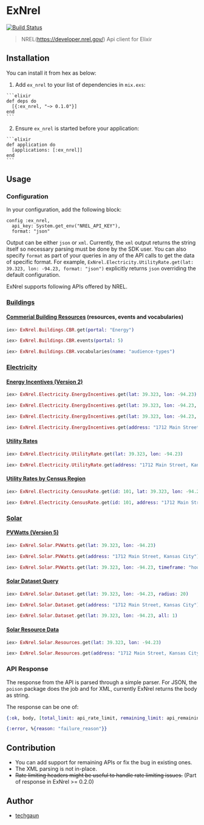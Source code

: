 # ExNrel

[![Build Status](https://semaphoreci.com/api/v1/samaracharya/ex_nrel/branches/master/badge.svg)](https://semaphoreci.com/samaracharya/ex_nrel)

> NREL(https://developer.nrel.gov/) Api client for Elixir

## Installation

You can install it from hex as below:

  1. Add `ex_nrel` to your list of dependencies in `mix.exs`:

    ```elixir
    def deps do
      [{:ex_nrel, "~> 0.1.0"}]
    end
    ```

  2. Ensure `ex_nrel` is started before your application:

    ```elixir
    def application do
      [applications: [:ex_nrel]]
    end
    ```

## Usage

### Configuration

In your configuration, add the following block:

```
config :ex_nrel,
  api_key: System.get_env("NREL_API_KEY"),
  format: "json"
```

Output can be either `json` or `xml`. Currently, the `xml` output returns the string itself so necessary parsing must be done by the SDK user. You can also specify `format` as part of your queries in any of the API calls to get the data of specific format. For example, `ExNrel.Electricity.UtilityRate.get(lat: 39.323, lon: -94.23, format: "json")` explicitly returns `json` overriding the default configuration.

ExNrel supports following APIs offered by NREL.

### [Buildings](http://developer.nrel.gov/docs/buildings/)

#### [Commerial Building Resources](http://developer.nrel.gov/docs/buildings/commercial-building-resource-database-v1/) (resources, events and vocabularies)

```elixir
iex> ExNrel.Buildings.CBR.get(portal: "Energy")

iex> ExNrel.Buildings.CBR.events(portal: 5)

iex> ExNrel.Buildings.CBR.vocabularies(name: "audience-types")
```

### [Electricity](http://developer.nrel.gov/docs/electricity/)

#### [Energy Incentives (Version 2)](http://developer.nrel.gov/docs/electricity/energy-incentives-v2/)

```elixir
iex> ExNrel.Electricity.EnergyIncentives.get(lat: 39.323, lon: -94.23)

iex> ExNrel.Electricity.EnergyIncentives.get(lat: 39.323, lon: -94.23, category: "hvac")

iex> ExNrel.Electricity.EnergyIncentives.get(lat: 39.323, lon: -94.23, category: "hvac", technology: "air_conditioners")

iex> ExNrel.Electricity.EnergyIncentives.get(address: "1712 Main Street, Kansas City")
```

#### [Utility Rates](http://developer.nrel.gov/docs/electricity/utility-rates-v3/)

```elixir
iex> ExNrel.Electricity.UtilityRate.get(lat: 39.323, lon: -94.23)

iex> ExNrel.Electricity.UtilityRate.get(address: "1712 Main Street, Kansas City")
```

#### [Utility Rates by Census Region](http://developer.nrel.gov/docs/electricity/census-rate-v3/)

```elixir
iex> ExNrel.Electricity.CensusRate.get(id: 101, lat: 39.323, lon: -94.23)

iex> ExNrel.Electricity.CensusRate.get(id: 101, address: "1712 Main Street, Kansas City")
```

### [Solar](http://developer.nrel.gov/docs/solar/)

#### [PVWatts (Version 5)](https://developer.nrel.gov/docs/solar/pvwatts-v5/)

```elixir
iex> ExNrel.Solar.PVWatts.get(lat: 39.323, lon: -94.23)

iex> ExNrel.Solar.PVWatts.get(address: "1712 Main Street, Kansas City")

iex> ExNrel.Solar.PVWatts.get(lat: 39.323, lon: -94.23, timeframe: "hourly")
```

#### [Solar Dataset Query](http://developer.nrel.gov/docs/solar/data-query-v1/)

```elixir
iex> ExNrel.Solar.Dataset.get(lat: 39.323, lon: -94.23, radius: 20)

iex> ExNrel.Solar.Dataset.get(address: "1712 Main Street, Kansas City")

iex> ExNrel.Solar.Dataset.get(lat: 39.323, lon: -94.23, all: 1)
```

#### [Solar Resource Data](http://developer.nrel.gov/docs/solar/solar-resource-v1/)

```elixir
iex> ExNrel.Solar.Resources.get(lat: 39.323, lon: -94.23)

iex> ExNrel.Solar.Resources.get(address: "1712 Main Street, Kansas City")
```

### API Response

The response from the API is parsed through a simple parser. For JSON, the `poison` package does the job and for XML, currently ExNrel returns the body as string.

The response can be one of:

```elixir
{:ok, body, [total_limit: api_rate_limit, remaining_limit: api_remaining_limit]}

{:error, %{reason: "failure_reason"}}
```

## Contribution

- You can add support for remaining APIs or fix the bug in existing ones.
- The XML parsing is not in-place.
- ~~Rate limiting headers might be useful to handle rate limiting issues.~~ (Part of response in ExNrel >= 0.2.0)

## Author

- [techgaun](https://github.com/techgaun)

